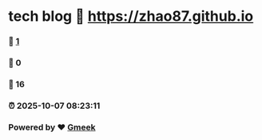 # tech blog :link: https://zhao87.github.io 
### :page_facing_up: [1](https://zhao87.github.io/tag.html) 
### :speech_balloon: 0 
### :hibiscus: 16 
### :alarm_clock: 2025-10-07 08:23:11 
### Powered by :heart: [Gmeek](https://github.com/Meekdai/Gmeek)

